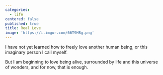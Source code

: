 ```yaml
---
categories:
  - life
centered: false
published: true
title: Real Love
image: 'https://i.imgur.com/66T9HBg.png'
---
```


I have not yet learned
how to freely love 
another human being,
or this imaginary person
I call myself.

But I am beginning to love
being alive,
surrounded by life 
and this universe of wonders,
and for now,
that is enough.
